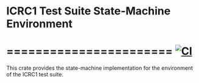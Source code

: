 # ICRC1 Test Suite State-Machine Environment
=======================
[![CI](https://github.com/dfinity/ICRC-1/actions/workflows/ci.yml/badge.svg)](https://github.com/dfinity/ICRC-1/actions/workflows/ci.yml)
=======================
This crate provides the state-machine implementation for the environment of the ICRC1 test suite. 